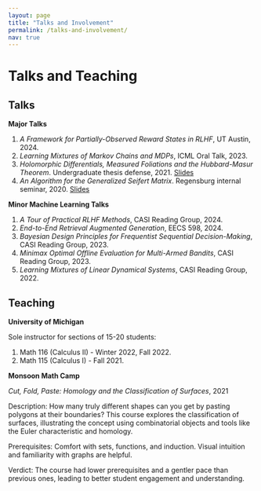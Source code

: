 ```yaml
---
layout: page
title: "Talks and Involvement"
permalink: /talks-and-involvement/
nav: true
---
```

# Talks and Teaching

## Talks

**Major Talks**

1. *A Framework for Partially-Observed Reward States in RLHF*, UT Austin, 2024.
2. *Learning Mixtures of Markov Chains and MDPs*, ICML Oral Talk, 2023.
3. *Holomorphic Differentials, Measured Foliations and the Hubbard-Masur Theorem*. Undergraduate thesis defense, 2021. [Slides](https://drive.google.com/link-to-slides)
4. *An Algorithm for the Generalized Seifert Matrix*. Regensburg internal seminar, 2020. [Slides](https://drive.google.com/link-to-slides)

**Minor Machine Learning Talks**

1. *A Tour of Practical RLHF Methods*, CASI Reading Group, 2024.
2. *End-to-End Retrieval Augmented Generation*, EECS 598, 2024.
3. *Bayesian Design Principles for Frequentist Sequential Decision-Making*, CASI Reading Group, 2023.
4. *Minimax Optimal Offline Evaluation for Multi-Armed Bandits*, CASI Reading Group, 2023.
5. *Learning Mixtures of Linear Dynamical Systems*, CASI Reading Group, 2022.

## Teaching

**University of Michigan**

Sole instructor for sections of 15-20 students:

1. Math 116 (Calculus II) - Winter 2022, Fall 2022.
2. Math 115 (Calculus I) - Fall 2021.

**Monsoon Math Camp**

*Cut, Fold, Paste: Homology and the Classification of Surfaces*, 2021

Description: How many truly different shapes can you get by pasting polygons at their boundaries? This course explores the classification of surfaces, illustrating the concept using combinatorial objects and tools like the Euler characteristic and homology.

Prerequisites: Comfort with sets, functions, and induction. Visual intuition and familiarity with graphs are helpful.

Verdict: The course had lower prerequisites and a gentler pace than previous ones, leading to better student engagement and understanding.
